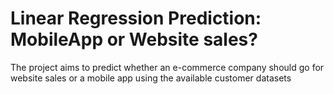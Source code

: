 # Linear Regression Prediction: MobileApp or Website sales?
The project aims to predict whether an e-commerce company should go for website sales or a mobile app using the available customer datasets
